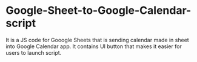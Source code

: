 # Google-Sheet-to-Google-Calendar-script
It is a JS code for Gooogle Sheets that is sending calendar made in sheet into Google Calendar app.
It contains UI button that makes it easier for users to launch script.
